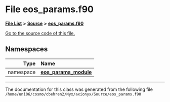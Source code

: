 
# File eos\_params.f90


[**File List**](files.md) **>** [**Source**](dir_74389ed8173ad57b461b9d623a1f3867.md) **>** [**eos\_params.f90**](eos__params_8f90.md)

[Go to the source code of this file.](eos__params_8f90_source.md)












## Namespaces

| Type | Name |
| ---: | :--- |
| namespace | [**eos\_params\_module**](namespaceeos__params__module.md) <br> |















------------------------------
The documentation for this class was generated from the following file `/home/uni06/cosmo/cbehren2/Nyx/axionyx/Source/eos_params.f90`
